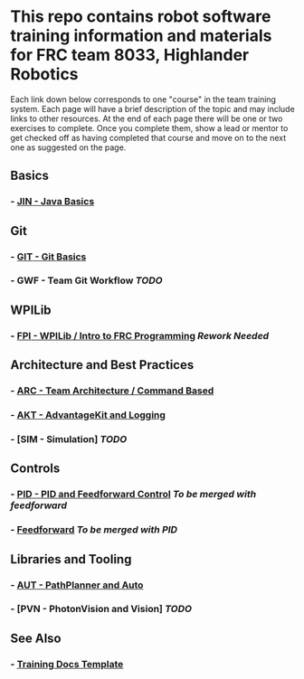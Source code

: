 # This repo contains robot software training information and materials for FRC team 8033, Highlander Robotics

Each link down below corresponds to one "course" in the team training system. Each page will have a brief description of the topic and may include links to other resources. At the end of each page there will be one or two exercises to complete. Once you complete them, show a lead or mentor to get checked off as having completed that course and move on to the next one as suggested on the page.

## Basics

### - [**JIN** - Java Basics](Java.md)

## Git

### - [**GIT** - Git Basics](BasicGit.md)

### - **GWF** - Team Git Workflow *TODO*

## WPILib

### - [**FPI** - WPILib / Intro to FRC Programming](WPILib.md) *Rework Needed*

## Architecture and Best Practices

### - [**ARC** - Team Architecture / Command Based](CommandBased.md)

### - [**AKT** - AdvantageKit and Logging](AdvantageKit.md)

### - [**SIM** - Simulation] *TODO*

## Controls

### - [**PID** - PID and Feedforward Control](PID.md) *To be merged with feedforward*

### - [Feedforward](Feedforward.md) *To be merged with PID*

## Libraries and Tooling

### - [**AUT** - PathPlanner and Auto](PathPlanner.md)

### - [**PVN** - PhotonVision and Vision] *TODO*

## See Also

### - [Training Docs Template](Template.md)
